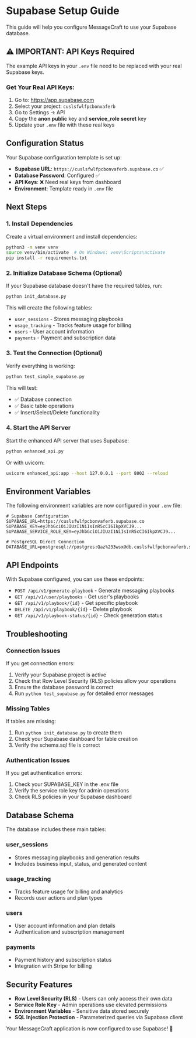 # Supabase Setup Guide

This guide will help you configure MessageCraft to use your Supabase database.

## ⚠️ IMPORTANT: API Keys Required

The example API keys in your `.env` file need to be replaced with your real Supabase keys.

### Get Your Real API Keys:

1. Go to: https://app.supabase.com
2. Select your project: `cuslsfwlfpcbonvaferb`
3. Go to Settings → API
4. Copy the **anon public** key and **service_role secret** key
5. Update your `.env` file with these real keys

## Configuration Status

Your Supabase configuration template is set up:

- **Supabase URL**: `https://cuslsfwlfpcbonvaferb.supabase.co` ✅
- **Database Password**: Configured ✅  
- **API Keys**: ❌ Need real keys from dashboard
- **Environment**: Template ready in `.env` file

## Next Steps

### 1. Install Dependencies

Create a virtual environment and install dependencies:

```bash
python3 -m venv venv
source venv/bin/activate  # On Windows: venv\Scripts\activate
pip install -r requirements.txt
```

### 2. Initialize Database Schema (Optional)

If your Supabase database doesn't have the required tables, run:

```bash
python init_database.py
```

This will create the following tables:
- `user_sessions` - Stores messaging playbooks
- `usage_tracking` - Tracks feature usage for billing
- `users` - User account information
- `payments` - Payment and subscription data

### 3. Test the Connection (Optional)

Verify everything is working:

```bash
python test_simple_supabase.py
```

This will test:
- ✅ Database connection
- ✅ Basic table operations
- ✅ Insert/Select/Delete functionality

### 4. Start the API Server

Start the enhanced API server that uses Supabase:

```bash
python enhanced_api.py
```

Or with uvicorn:

```bash
uvicorn enhanced_api:app --host 127.0.0.1 --port 8002 --reload
```

## Environment Variables

The following environment variables are now configured in your `.env` file:

```env
# Supabase Configuration
SUPABASE_URL=https://cuslsfwlfpcbonvaferb.supabase.co
SUPABASE_KEY=eyJhbGciOiJIUzI1NiIsInR5cCI6IkpXVCJ9...
SUPABASE_SERVICE_ROLE_KEY=eyJhbGciOiJIUzI1NiIsInR5cCI6IkpXVCJ9...

# PostgreSQL Direct Connection
DATABASE_URL=postgresql://postgres:Qaz%233wsx@db.cuslsfwlfpcbonvaferb.supabase.co:5432/postgres
```

## API Endpoints

With Supabase configured, you can use these endpoints:

- `POST /api/v1/generate-playbook` - Generate messaging playbooks
- `GET /api/v1/user/playbooks` - Get user's playbooks
- `GET /api/v1/playbook/{id}` - Get specific playbook
- `DELETE /api/v1/playbook/{id}` - Delete playbook
- `GET /api/v1/playbook-status/{id}` - Check generation status

## Troubleshooting

### Connection Issues

If you get connection errors:

1. Verify your Supabase project is active
2. Check that Row Level Security (RLS) policies allow your operations
3. Ensure the database password is correct
4. Run `python test_supabase.py` for detailed error messages

### Missing Tables

If tables are missing:

1. Run `python init_database.py` to create them
2. Check your Supabase dashboard for table creation
3. Verify the schema.sql file is correct

### Authentication Issues

If you get authentication errors:

1. Check your SUPABASE_KEY in the .env file
2. Verify the service role key for admin operations
3. Check RLS policies in your Supabase dashboard

## Database Schema

The database includes these main tables:

### user_sessions
- Stores messaging playbooks and generation results
- Includes business input, status, and generated content

### usage_tracking  
- Tracks feature usage for billing and analytics
- Records user actions and plan types

### users
- User account information and plan details
- Authentication and subscription management

### payments
- Payment history and subscription status
- Integration with Stripe for billing

## Security Features

- **Row Level Security (RLS)** - Users can only access their own data
- **Service Role Key** - Admin operations use elevated permissions
- **Environment Variables** - Sensitive data stored securely
- **SQL Injection Protection** - Parameterized queries via Supabase client

Your MessageCraft application is now configured to use Supabase! 🚀